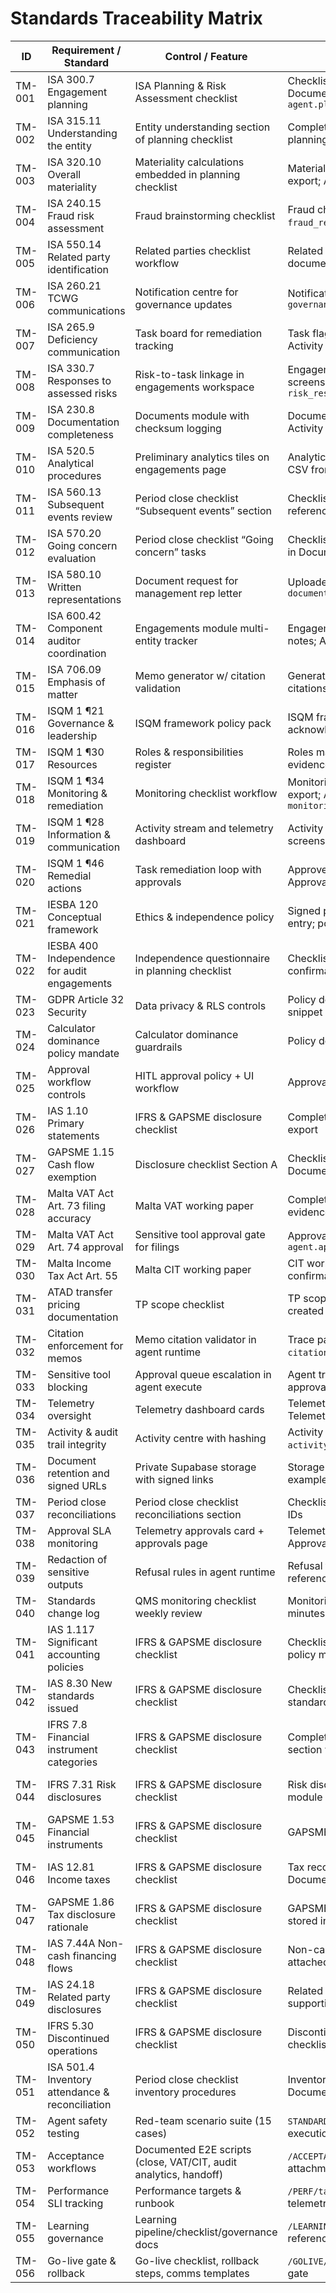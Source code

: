 # Standards Traceability Matrix

| ID | Requirement / Standard | Control / Feature | Evidence / Artifact | Location | Owner |
| --- | --- | --- | --- | --- | --- |
| TM-001 | ISA 300.7 Engagement planning | ISA Planning & Risk Assessment checklist | Checklist export stored in Documents; Activity log entry `agent.plan_generated` | CHECKLISTS/AUDIT/isa_planning.json | Audit Manager |
| TM-002 | ISA 315.11 Understanding the entity | Entity understanding section of planning checklist | Completed section with doc links; planning meeting notes attachment | CHECKLISTS/AUDIT/isa_planning.json | Audit Senior |
| TM-003 | ISA 320.10 Overall materiality | Materiality calculations embedded in planning checklist | Materiality narrative in checklist export; Activity log hash | CHECKLISTS/AUDIT/isa_planning.json | Engagement Partner |
| TM-004 | ISA 240.15 Fraud risk assessment | Fraud brainstorming checklist | Fraud checklist export; Activity log `fraud_review` note | CHECKLISTS/AUDIT/fraud_isa240.json | Audit Partner |
| TM-005 | ISA 550.14 Related party identification | Related parties checklist workflow | Related party checklist export; linked document IDs | CHECKLISTS/AUDIT/related_parties_isa550.json | Audit Senior |
| TM-006 | ISA 260.21 TCWG communications | Notification centre for governance updates | Notification record; Activity log `governance_notice` | src/pages/notifications.tsx | Engagement Partner |
| TM-007 | ISA 265.9 Deficiency communication | Task board for remediation tracking | Task flagged “Control deficiency”; Activity log reference | src/pages/tasks.tsx | Engagement Partner |
| TM-008 | ISA 330.7 Responses to assessed risks | Risk-to-task linkage in engagements workspace | Engagements view risk linkage screenshot; Activity log `risk_response` | src/pages/engagements.tsx | Audit Manager |
| TM-009 | ISA 230.8 Documentation completeness | Documents module with checksum logging | Document metadata (SHA-256) + Activity log `document.uploaded` | src/pages/documents.tsx | Quality Manager |
| TM-010 | ISA 520.5 Analytical procedures | Preliminary analytics tiles on engagements page | Analytics widget output; exported CSV from Documents | src/pages/engagements.tsx | Audit Data Lead |
| TM-011 | ISA 560.13 Subsequent events review | Period close checklist “Subsequent events” section | Checklist export; approval note referencing events log | CHECKLISTS/ACCOUNTING/period_close.json | Accounting Manager |
| TM-012 | ISA 570.20 Going concern evaluation | Period close checklist “Going concern” tasks | Checklist responses + linked memos in Documents | CHECKLISTS/ACCOUNTING/period_close.json | Engagement Partner |
| TM-013 | ISA 580.10 Written representations | Document request for management rep letter | Uploaded signed letter; Activity log `document.uploaded` | src/pages/documents.tsx | Engagement Partner |
| TM-014 | ISA 600.42 Component auditor coordination | Engagements module multi-entity tracker | Engagement record with component notes; Activity log `component_update` | src/pages/engagements.tsx | Audit Manager |
| TM-015 | ISA 706.09 Emphasis of matter | Memo generator w/ citation validation | Generated memo JSON with citations; Activity log `memo_generated` | lib/agents/runtime.ts | Technical Reviewer |
| TM-016 | ISQM 1 ¶21 Governance & leadership | ISQM framework policy pack | ISQM framework doc; QMS acknowledgement log | STANDARDS/QMS/isqm1_framework.md | QMS Lead |
| TM-017 | ISQM 1 ¶30 Resources | Roles & responsibilities register | Roles matrix; onboarding checklist evidence | STANDARDS/QMS/roles_and_responsibilities.md | Operations Director |
| TM-018 | ISQM 1 ¶34 Monitoring & remediation | Monitoring checklist workflow | Monitoring checklist completion export; Activity log `monitoring.review` | STANDARDS/QMS/monitoring_checklist.md | QMS Lead |
| TM-019 | ISQM 1 ¶28 Information & communication | Activity stream and telemetry dashboard | Activity feed export; Telemetry card screenshot | src/pages/activity.tsx | Ops Lead |
| TM-020 | ISQM 1 ¶46 Remedial actions | Task remediation loop with approvals | Approved remediation task; Approvals record ID | src/pages/tasks.tsx | QMS Lead |
| TM-021 | IESBA 120 Conceptual framework | Ethics & independence policy | Signed policy acknowledgement entry; policy document | STANDARDS/POLICY/ethics_and_independence.md | Ethics Officer |
| TM-022 | IESBA 400 Independence for audit engagements | Independence questionnaire in planning checklist | Checklist responses; independence confirmation file | CHECKLISTS/AUDIT/isa_planning.json | Ethics Officer |
| TM-023 | GDPR Article 32 Security | Data privacy & RLS controls | Policy doc; Supabase RLS policy snippet | STANDARDS/POLICY/data_privacy_and_RLS.md | Security Lead |
| TM-024 | Calculator dominance policy mandate | Calculator dominance guardrails | Policy doc; refusal example trace | STANDARDS/POLICY/calculator_dominance.md | Product Manager |
| TM-025 | Approval workflow controls | HITL approval policy + UI workflow | Approval queue record; policy doc | STANDARDS/POLICY/approval_workflow.md | Operations Director |
| TM-026 | IAS 1.10 Primary statements | IFRS & GAPSME disclosure checklist | Completed disclosure checklist export | CHECKLISTS/ACCOUNTING/ifrs_gap_sme_disclosures.json | Financial Reporting Lead |
| TM-027 | GAPSME 1.15 Cash flow exemption | Disclosure checklist Section A | Checklist export; FS draft in Documents | CHECKLISTS/ACCOUNTING/ifrs_gap_sme_disclosures.json | Financial Reporting Lead |
| TM-028 | Malta VAT Act Art. 73 filing accuracy | Malta VAT working paper | Completed VAT working paper with evidence attachments | CHECKLISTS/TAX/malta_vat_working_paper.md | Tax Lead |
| TM-029 | Malta VAT Act Art. 74 approval | Sensitive tool approval gate for filings | Approval queue record; Activity log `agent.approval_decision_recorded` | services/rag/index.ts | Tax Lead |
| TM-030 | Malta Income Tax Act Art. 55 | Malta CIT working paper | CIT working paper export; approval confirmation | CHECKLISTS/TAX/malta_cit_working_paper.md | Tax Lead |
| TM-031 | ATAD transfer pricing documentation | TP scope checklist | TP scope checklist export; Task created for TP file | CHECKLISTS/TAX/tp_scope_2024.json | Tax Lead |
| TM-032 | Citation enforcement for memos | Memo citation validator in agent runtime | Trace payload with `citationResult.ok`; memo JSON | lib/agents/runtime.ts | Technical Reviewer |
| TM-033 | Sensitive tool blocking | Approval queue escalation in agent execute | Agent trace with `status: 'BLOCKED'`; approval item | services/rag/index.ts | Ops Lead |
| TM-034 | Telemetry oversight | Telemetry dashboard cards | Telemetry API response; Settings → Telemetry screenshot | src/pages/settings.tsx | Ops Lead |
| TM-035 | Activity & audit trail integrity | Activity centre with hashing | Activity log export; Supabase table `activity_log` schema | src/pages/activity.tsx | Quality Manager |
| TM-036 | Document retention and signed URLs | Private Supabase storage with signed links | Storage bucket config; signed URL example | src/pages/documents.tsx | Security Lead |
| TM-037 | Period close reconciliations | Period close checklist reconciliations section | Checklist export; reconciliation doc IDs | CHECKLISTS/ACCOUNTING/period_close.json | Accounting Manager |
| TM-038 | Approval SLA monitoring | Telemetry approvals card + approvals page | Telemetry approvals metrics; Approvals page screenshot | src/pages/approvals.tsx | Operations Director |
| TM-039 | Redaction of sensitive outputs | Refusal rules in agent runtime | Refusal trace payload; policy reference | lib/agents/runtime.ts | Safety Officer |
| TM-040 | Standards change log | QMS monitoring checklist weekly review | Monitoring checklist output; meeting minutes | STANDARDS/QMS/monitoring_checklist.md | QMS Lead |
| TM-041 | IAS 1.117 Significant accounting policies | IFRS & GAPSME disclosure checklist | Checklist section export; supporting policy memo | CHECKLISTS/ACCOUNTING/ifrs_gap_sme_disclosures.json | Financial Reporting Lead |
| TM-042 | IAS 8.30 New standards issued | IFRS & GAPSME disclosure checklist | Checklist evidence referencing new standards narrative | CHECKLISTS/ACCOUNTING/ifrs_gap_sme_disclosures.json | Financial Reporting Lead |
| TM-043 | IFRS 7.8 Financial instrument categories | IFRS & GAPSME disclosure checklist | Completed financial instruments section with doc links | CHECKLISTS/ACCOUNTING/ifrs_gap_sme_disclosures.json | Financial Reporting Lead |
| TM-044 | IFRS 7.31 Risk disclosures | IFRS & GAPSME disclosure checklist | Risk disclosure narrative; Documents module attachment | CHECKLISTS/ACCOUNTING/ifrs_gap_sme_disclosures.json | Financial Reporting Lead |
| TM-045 | GAPSME 1.53 Financial instruments | IFRS & GAPSME disclosure checklist | GAPSME-specific checklist output | CHECKLISTS/ACCOUNTING/ifrs_gap_sme_disclosures.json | Financial Reporting Lead |
| TM-046 | IAS 12.81 Income taxes | IFRS & GAPSME disclosure checklist | Tax reconciliation worksheet; Documents evidence | CHECKLISTS/ACCOUNTING/ifrs_gap_sme_disclosures.json | Financial Reporting Lead |
| TM-047 | GAPSME 1.86 Tax disclosure rationale | IFRS & GAPSME disclosure checklist | GAPSME exemption memorandum stored in Documents | CHECKLISTS/ACCOUNTING/ifrs_gap_sme_disclosures.json | Financial Reporting Lead |
| TM-048 | IAS 7.44A Non-cash financing flows | IFRS & GAPSME disclosure checklist | Non-cash movement schedule attached to checklist | CHECKLISTS/ACCOUNTING/ifrs_gap_sme_disclosures.json | Financial Reporting Lead |
| TM-049 | IAS 24.18 Related party disclosures | IFRS & GAPSME disclosure checklist | Related party disclosure note; supporting schedule | CHECKLISTS/ACCOUNTING/ifrs_gap_sme_disclosures.json | Financial Reporting Lead |
| TM-050 | IFRS 5.30 Discontinued operations | IFRS & GAPSME disclosure checklist | Discontinued operations note in checklist export | CHECKLISTS/ACCOUNTING/ifrs_gap_sme_disclosures.json | Financial Reporting Lead |
| TM-051 | ISA 501.4 Inventory attendance & reconciliation | Period close checklist inventory procedures | Inventory roll-forward evidence; Documents module count sheets | CHECKLISTS/ACCOUNTING/period_close.json | Accounting Manager |
| TM-052 | Agent safety testing | Red-team scenario suite (15 cases) | `STANDARDS/SAFETY/red_team_cases.md`; execution logs | STANDARDS/SAFETY/red_team_cases.md | AI Safety Lead |
| TM-053 | Acceptance workflows | Documented E2E scripts (close, VAT/CIT, audit analytics, handoff) | `/ACCEPTANCE/*.md`; evidence attachments | ACCEPTANCE/ | Operations Director |
| TM-054 | Performance SLI tracking | Performance targets & runbook | `/PERF/targets.md`, `/PERF/runbook.md`; telemetry snapshots | PERF/ | Ops Lead |
| TM-055 | Learning governance | Learning pipeline/checklist/governance docs | `/LEARNING/*`; monitoring checklist references | LEARNING/ | AI Safety Lead |
| TM-056 | Go-live gate & rollback | Go-live checklist, rollback steps, comms templates | `/GOLIVE/*`; Activity log approval of gate | GOLIVE/ | Operations Director |
